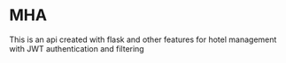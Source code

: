 # MHA
This is an api created with flask and other features for hotel management with JWT authentication and filtering
